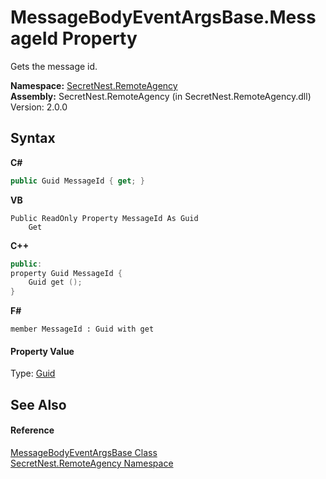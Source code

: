 # MessageBodyEventArgsBase.MessageId Property 
 

Gets the message id.

**Namespace:**&nbsp;<a href="N_SecretNest_RemoteAgency">SecretNest.RemoteAgency</a><br />**Assembly:**&nbsp;SecretNest.RemoteAgency (in SecretNest.RemoteAgency.dll) Version: 2.0.0

## Syntax

**C#**<br />
``` C#
public Guid MessageId { get; }
```

**VB**<br />
``` VB
Public ReadOnly Property MessageId As Guid
	Get
```

**C++**<br />
``` C++
public:
property Guid MessageId {
	Guid get ();
}
```

**F#**<br />
``` F#
member MessageId : Guid with get

```


#### Property Value
Type: <a href="https://docs.microsoft.com/dotnet/api/system.guid" target="_blank">Guid</a>

## See Also


#### Reference
<a href="T_SecretNest_RemoteAgency_MessageBodyEventArgsBase">MessageBodyEventArgsBase Class</a><br /><a href="N_SecretNest_RemoteAgency">SecretNest.RemoteAgency Namespace</a><br />